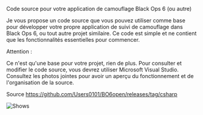 Code source pour votre application de camouflage Black Ops 6 (ou autre)

Je vous propose un code source que vous pouvez utiliser comme base pour développer votre propre application de suivi de camouflage dans Black Ops 6, ou tout autre projet similaire. Ce code est simple et ne contient que les fonctionnalités essentielles pour commencer.

Attention :

Ce n'est qu'une base pour votre projet, rien de plus.
Pour consulter et modifier le code source, vous devrez utiliser Microsoft Visual Studio.
Consultez les photos jointes pour avoir un aperçu du fonctionnement et de l'organisation de la source.

Source https://github.com/Users0101/BO6open/releases/tag/csharp

<img alt="Shows" src="https://raw.githubusercontent.com/Users0101/BO6open/refs/heads/main/Capture%20d'%C3%A9cran%202024-11-27%20170427.png">
